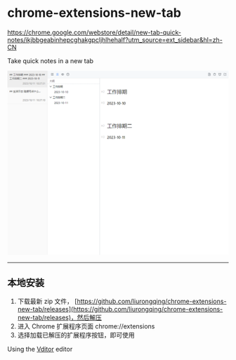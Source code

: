 # chrome-extensions-new-tab

https://chrome.google.com/webstore/detail/new-tab-quick-notes/ikjbbgeabinhepcghakgpcljhlhehalf?utm_source=ext_sidebar&hl=zh-CN

Take quick notes in a new tab

![home](./screenshot/home.png)

---

## 本地安装

1. 下载最新 zip 文件， [https://github.com/liurongqing/chrome-extensions-new-tab/releases](https://github.com/liurongqing/chrome-extensions-new-tab/releases)，然后解压
2. 进入 Chrome 扩展程序页面 chrome://extensions
3. 选择加载已解压的扩展程序按钮，即可使用

Using the [Vditor](https://github.com/Vanessa219/vditor) editor

